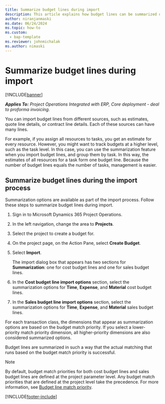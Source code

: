 ```yaml
---
title: Summarize budget lines during import
description: This article explains how budget lines can be summarized during import.
author: niranjanmaski
ms.date: 06/24/2024
ms.topic: how-to
ms.custom: 
  - bap-template
ms.reviewer: johnmichalak
ms.author: nimaski
---
```


# Summarize budget lines during import

[!INCLUDE[banner](../../includes/banner.md)]

_**Applies To:** Project Operations Integrated with ERP, Core deployment - deal to proforma invoicing._

You can import budget lines from different sources, such as estimates, quote line details, or contract line details. Each of these sources can have many lines.

For example, if you assign all resources to tasks, you get an estimate for every resource. However, you might want to track budgets at a higher level, such as the task level. In this case, you can use the summarization feature when you import budget lines, and group them by task. In this way, the estimates of all resources for a task form one budget line. Because the number of budget lines equals the number of tasks, management is easier.

## Summarize budget lines during the import process

Summarization options are available as part of the import process. Follow these steps to summarize budget lines during import.

1. Sign in to Microsoft Dynamics 365 Project Operations.
1. In the left navigation, change the area to **Projects**.
1. Select the project to create a budget for.
1. On the project page, on the Action Pane, select **Create Budget**.
1. Select **Import**.

    The import dialog box that appears has two sections for **Summarization**: one for cost budget lines and one for sales budget lines.

1. In the **Cost budget line import options** section, select the summarization options for **Time**, **Expense**, and **Material** cost budget lines.
1. In the **Sales budget line import options** section, select the summarization options for **Time**, **Expense**, and **Material** sales budget lines.

For each transaction class, the dimensions that appear as summarization options are based on the budget match priority. If you select a lower-priority match priority dimension, all higher-priority dimensions are also considered summarized options.

Budget lines are summarized in such a way that the actual matching that runs based on the budget match priority is successful.

> [!NOTE]
> By default, budget match priorities for both cost budget lines and sales budget lines are defined at the project parameter level. Any budget match priorities that are defined at the project level take the precedence. For more information, see [Budget line match priority](budget-line-match-priority.md).

[!INCLUDE[footer-include](../../includes/footer-banner.md)]
